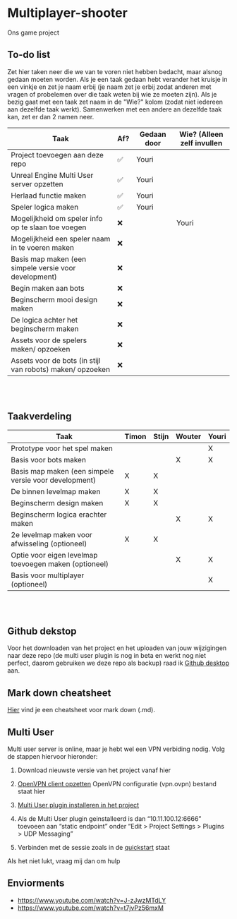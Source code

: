 # Multiplayer-shooter
Ons game project

## To-do list
Zet hier taken neer die we van te voren niet hebben bedacht, maar alsnog gedaan moeten worden. Als je een taak gedaan hebt verander het kruisje in een vinkje en zet je naam erbij (je naam zet je erbij zodat anderen met vragen of probelemen over die taak weten bij wie ze moeten zijn). Als je bezig gaat met een taak zet naam in de "Wie?" kolom (zodat niet iedereen aan dezelfde taak werkt). Samenwerken met een andere an dezelfde taak kan, zet er dan 2 namen neer.

| Taak                                                      | Af?  | Gedaan door | Wie? (Alleen zelf invullen |
|-----------------------------------------------------------|------|-------------| ------- |
| Project toevoegen aan deze repo                           |  ✅  | Youri       |         |
| Unreal Engine Multi User server opzetten                  |  ✅  | Youri       |         |
| Herlaad functie maken                                     |  ✅  | Youri       |         |
| Speler logica maken                                       |  ✅  | Youri       |         |
| Mogelijkheid om speler info op te slaan toe voegen        |  ❌  |             |  Youri  |
| Mogelijkheid een speler naam in te voeren maken           |  ❌  |
| Basis map maken (een simpele versie voor development)     |  ❌  |
| Begin maken aan bots                                      |  ❌  |
| Beginscherm mooi design maken                             |  ❌  |
| De logica achter het beginscherm maken                    |  ❌  |
| Assets voor de spelers maken/ opzoeken                    |  ❌  |
| Assets voor de bots (in stijl van robots) maken/ opzoeken |  ❌  |

<br><br/>

## Taakverdeling

| Taak                                                  | Timon | Stijn | Wouter | Youri |
|-------------------------------------------------------|-------|-------|--------|-------|
| Prototype voor het spel maken                         |       |       |        |   X   |
| Basis voor bots maken                                 |       |       |    X   |   X   |
| Basis map maken (een simpele versie voor development) |   X   |   X   |        |       |
| De binnen levelmap maken                              |   X   |   X   |        |       |
| Beginscherm design maken                              |   X   |   X   |        |       |
| Beginscherm logica erachter maken                     |       |       |    X   |   X   |
| 2e levelmap maken voor afwisseling (optioneel)        |   X   |   X   |        |       |
| Optie voor eigen levelmap toevoegen maken (optioneel) |       |       |    X   |   X   |
| Basis voor multiplayer (optioneel)                    |       |       |        |   X   |

<br><br/>

## Github dekstop
Voor het downloaden van het project en het uploaden van jouw wijzigingen naar deze repo (de multi user plugin is nog in beta en werkt nog niet perfect, daarom gebruiken we deze repo als backup) raad ik [Github desktop](https://desktop.github.com) aan.

## Mark down cheatsheet
[Hier](https://github.com/adam-p/markdown-here/wiki/Markdown-Cheatsheet) vind je een cheatsheet voor mark down (.md).

## Multi User 
Multi user server is online, maar je hebt wel een VPN verbiding nodig. Volg de stappen hiervoor hieronder:
1. Download nieuwste versie van het project vanaf hier

2. [OpenVPN client opzetten](https://openvpn.net/client-connect-vpn-for-windows/)
   OpenVPN configuratie (vpn.ovpn) bestand staat hier

3. [Multi User plugin installeren in het project](https://docs.unrealengine.com/en-US/Engine/Editor/MultiUser/QuickStart/index.html)

4. Als de Multi User plugin geinstalleerd is dan “10.11.100.12:6666” toevoeen aan “static endpoint” onder  “Edit > Project Settings > Plugins > UDP Messaging”

5. Verbinden met de sessie zoals in de [quickstart](https://docs.unrealengine.com/en-US/Engine/Editor/MultiUser/QuickStart/index.html) staat

Als het niet lukt, vraag mij dan om hulp

## Enviorments
- https://www.youtube.com/watch?v=J-zJwzMTdLY
- https://www.youtube.com/watch?v=t7jvPz56mxM


